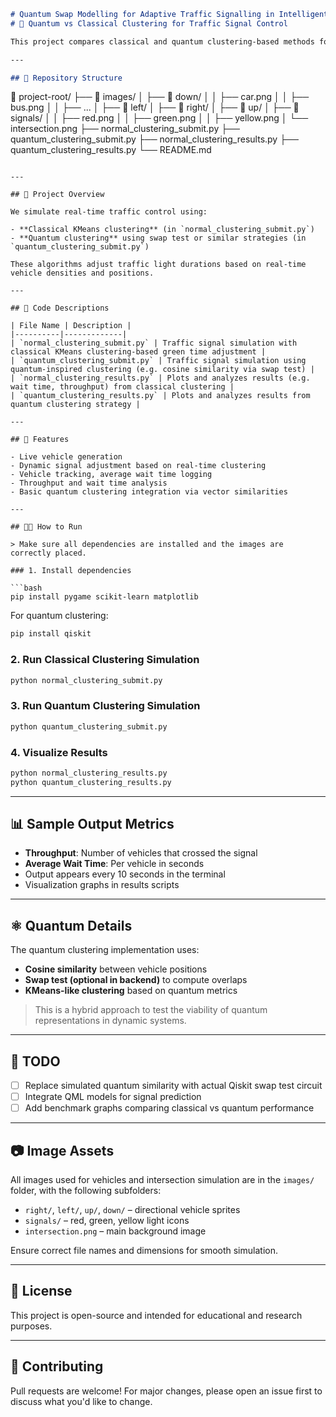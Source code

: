
```markdown
# Quantum Swap Modelling for Adaptive Traffic Signalling in Intelligent Transportation
# 🧠 Quantum vs Classical Clustering for Traffic Signal Control

This project compares classical and quantum clustering-based methods for adaptive traffic signal control. We simulate a 4-way intersection using `pygame`, analyzing vehicle wait times and throughput, while dynamically adapting green light durations.

---

## 📂 Repository Structure

```
📁 project-root/
├── 📁 images/
│   ├── 📁 down/
│   │   ├── car.png
│   │   ├── bus.png
│   │   ├── ...
│   ├── 📁 left/
│   ├── 📁 right/
│   ├── 📁 up/
│   ├── 📁 signals/
│   │   ├── red.png
│   │   ├── green.png
│   │   ├── yellow.png
│   └── intersection.png
├── normal_clustering_submit.py
├── quantum_clustering_submit.py
├── normal_clustering_results.py
├── quantum_clustering_results.py
└── README.md
```

---

## 🚦 Project Overview

We simulate real-time traffic control using:

- **Classical KMeans clustering** (in `normal_clustering_submit.py`)
- **Quantum clustering** using swap test or similar strategies (in `quantum_clustering_submit.py`)

These algorithms adjust traffic light durations based on real-time vehicle densities and positions.

---

## 📜 Code Descriptions

| File Name | Description |
|----------|-------------|
| `normal_clustering_submit.py` | Traffic signal simulation with classical KMeans clustering-based green time adjustment |
| `quantum_clustering_submit.py` | Traffic signal simulation using quantum-inspired clustering (e.g. cosine similarity via swap test) |
| `normal_clustering_results.py` | Plots and analyzes results (e.g. wait time, throughput) from classical clustering |
| `quantum_clustering_results.py` | Plots and analyzes results from quantum clustering strategy |

---

## 🧪 Features

- Live vehicle generation
- Dynamic signal adjustment based on real-time clustering
- Vehicle tracking, average wait time logging
- Throughput and wait time analysis
- Basic quantum clustering integration via vector similarities

---

## 🧑‍💻 How to Run

> Make sure all dependencies are installed and the images are correctly placed.

### 1. Install dependencies

```bash
pip install pygame scikit-learn matplotlib
```

For quantum clustering:

```bash
pip install qiskit
```

### 2. Run Classical Clustering Simulation

```bash
python normal_clustering_submit.py
```

### 3. Run Quantum Clustering Simulation

```bash
python quantum_clustering_submit.py
```

### 4. Visualize Results

```bash
python normal_clustering_results.py
python quantum_clustering_results.py
```

---

## 📊 Sample Output Metrics

- **Throughput**: Number of vehicles that crossed the signal
- **Average Wait Time**: Per vehicle in seconds
- Output appears every 10 seconds in the terminal
- Visualization graphs in results scripts

---

## ⚛️ Quantum Details

The quantum clustering implementation uses:

- **Cosine similarity** between vehicle positions
- **Swap test (optional in backend)** to compute overlaps
- **KMeans-like clustering** based on quantum metrics

> This is a hybrid approach to test the viability of quantum representations in dynamic systems.

---

## 📌 TODO

- [ ] Replace simulated quantum similarity with actual Qiskit swap test circuit
- [ ] Integrate QML models for signal prediction
- [ ] Add benchmark graphs comparing classical vs quantum performance

---

## 📷 Image Assets

All images used for vehicles and intersection simulation are in the `images/` folder, with the following subfolders:

- `right/`, `left/`, `up/`, `down/` – directional vehicle sprites
- `signals/` – red, green, yellow light icons
- `intersection.png` – main background image

Ensure correct file names and dimensions for smooth simulation.

---

## 📄 License

This project is open-source and intended for educational and research purposes.

---

## 🤝 Contributing

Pull requests are welcome! For major changes, please open an issue first to discuss what you'd like to change.
```
